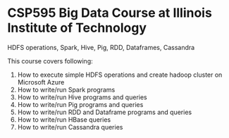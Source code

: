 # CSP595 Big Data Course at Illinois Institute of Technology 
HDFS operations, Spark, Hive, Pig, RDD, Dataframes, Cassandra

This course covers following:
1. How to execute simple HDFS operations and create hadoop cluster on Microsoft Azure
2. How to write/run Spark programs
3. How to write/run Hive programs and queries
4. How to write/run Pig programs and queries
5. How to write/run RDD and Dataframe programs and queries
6. How to write/run HBase queries
7. How to write/run Cassandra queries

